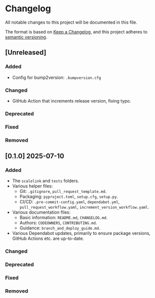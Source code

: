 # Changelog

All notable changes to this project will be documented in this file.

The format is based on [Keep a Changelog](https://keepachangelog.com/en/1.0.0/),
and this project adheres to [semantic versioning](https://semver.org/spec/v2.0.0.html).

## [Unreleased]

### Added

- Config for bump2version: `.bumpversion.cfg`

### Changed

- GitHub Action that increments release version, fixing typo.

### Deprecated

### Fixed

### Removed

## [0.1.0] 2025-07-10

### Added

- The `scalelink` and `tests` folders.
- Various helper files:
  - Git: `.gitignore`, `pull_request_template.md`.
  - Packaging: `pyproject.toml`, `setup.cfg`, `setup.py`.
  - CI/CD: `.pre-commit-config.yaml`, `dependabot.yml`, `pull_request_workflow.yaml`,
    `increment_version_workflow.yaml`.
- Various documentation files:
  - Basic information: `README.md`, `CHANGELOG.md`.
  - Authors: `CODEOWNERS`, `CONTRIBUTING.md`.
  - Guidance: `branch_and_deploy_guide.md`.
- Various Dependabot updates, primarily to ensure package versions, GitHub Actions etc.
  are up-to-date.

### Changed

### Deprecated

### Fixed

### Removed
